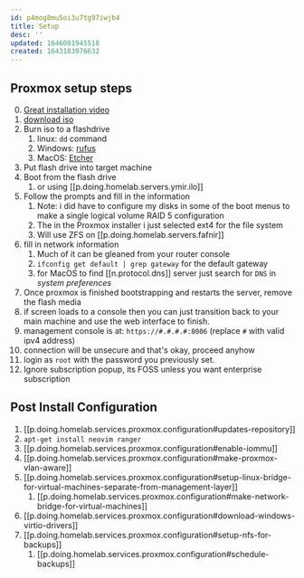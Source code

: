 ```yaml
---
id: p4mog8mu5oi3u7tg97iwjb4
title: Setup
desc: ''
updated: 1646001945518
created: 1643183976632
---
```



## Proxmox setup steps

0. [Great installation video][0]
1. [download iso][1]
2. Burn iso to a flashdrive
   1. linux: `dd` command
   2. Windows: [rufus][2]
   3. MacOS: [Etcher][3]
3. Put flash drive into target machine
4. Boot from the flash drive
   1. or using [[p.doing.homelab.servers.ymir.ilo]]
5. Follow the prompts and fill in the information
   1. Note: i did have to configure my disks in some of the boot menus to make a single logical volume RAID 5 configuration
   2. The in the Proxmox installer i just selected ext4 for the file system
   3. Will use ZFS on [[p.doing.homelab.servers.fafnir]]
6. fill in network information
   1. Much of it can be gleaned from your router console
   2. `ifconfig get default | grep gateway` for the default gateway
   3. for MacOS to find [[n.protocol.dns]] server just search for `DNS` in *system preferences*
7. Once proxmox is finished bootstrapping and restarts the server, remove the flash media
8. if screen loads to a console then you can just transition back to your main machine and use the web interface to finish.
9. management console is at: `https://#.#.#.#:8006` (replace `#` with valid ipv4 address)
10. connection will be unsecure and that's okay, proceed anyhow
11. login as `root` with the password you previously set.
12. Ignore subscription popup, its FOSS unless you want enterprise subscription

[0]: https://youtu.be/azORbxrItOo
[1]: https://proxmox.com/en/downloads
[2]: https://rufus.ie/en/
[3]: https://www.balena.io/etcher/

## Post Install Configuration

1. [[p.doing.homelab.services.proxmox.configuration#updates-repository]]
2. `apt-get install neovim ranger`
3. [[p.doing.homelab.services.proxmox.configuration#enable-iommu]]
4. [[p.doing.homelab.services.proxmox.configuration#make-proxmox-vlan-aware]]
5. [[p.doing.homelab.services.proxmox.configuration#setup-linux-bridge-for-virtual-machines-separate-from-management-layer]]
   1. [[p.doing.homelab.services.proxmox.configuration#make-network-bridge-for-virtual-machines]]
6. [[p.doing.homelab.services.proxmox.configuration#download-windows-virtio-drivers]]
7. [[p.doing.homelab.services.proxmox.configuration#setup-nfs-for-backups]]
   1. [[p.doing.homelab.services.proxmox.configuration#schedule-backups]]
